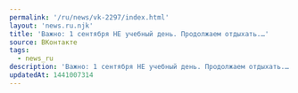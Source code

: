 ```yaml
---
permalink: '/ru/news/vk-2297/index.html'
layout: 'news.ru.njk'
title: 'Важно: 1 сентября НЕ учебный день. Продолжаем отдыхать.…'
source: ВКонтакте
tags:
  - news_ru
description: 'Важно: 1 сентября НЕ учебный день. Продолжаем отдыхать.…'
updatedAt: 1441007314
---
```

